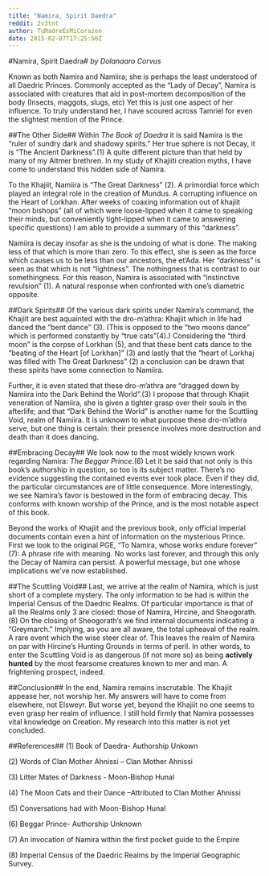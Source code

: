 ```yaml
---
title: "Namira, Spirit Daedra"
reddit: 2v3tnt
author: TuMadreEsMiCorazon
date: 2015-02-07T17:25:56Z
---
```


#Namira, Spirit Daedra#
*by Dolanaaro Corvus*

Known as both Namira and Namiira; she is perhaps the least understood of all Daedric Princes. Commonly accepted as the “Lady of Decay”, Namira is associated with creatures that aid in post-mortem decomposition of the body (Insects, maggots, slugs, etc) Yet this is just one aspect of her influence. To truly understand her, I have scoured across Tamriel for even the slightest mention of the Prince. 

##The Other Side##
Within *The Book of Daedra* it is said Namira is the “ruler of sundry dark and shadowy spirits.” Her true sphere is not Decay, it is “The Ancient Darkness”.(1)  A quite different picture than that held by many of my Altmer brethren. In my study of Khajiiti creation myths, I have come to understand this hidden side of Namira.

To the Khajiit, Namiira is “The Great Darkness” (2). A primordial force which played an integral role in the creation of Mundus. A corrupting influence on the Heart of Lorkhan. After weeks of coaxing information out of  khajiit “moon bishops” (all of which were loose-lipped when it came to speaking their minds, but conveniently tight-lipped when it came to answering specific questions) I am able to provide a summary of this “darkness”.

Namiira is decay insofar as she is the undoing of what is done. The making less of that which is more than zero. To this effect, she is seen as the force which causes us to be less than our ancestors, the et’Ada. Her “darkness” is seen as that which is not “lightness”. The nothingness that is contrast to our somethingness. For this reason, Namira is associated with “instinctive revulsion” (1). A natural response when confronted with one’s diametric opposite.

##Dark Spirits##
Of the various dark spirits under Namira’s command, the Khajiit are best aquainted with the dro-m’athra: Khajiit which in life had danced the “bent dance” (3). (This is opposed to the “two moons dance” which is performed constantly by “true cats”(4).) Considering the “third moon” is the corpse of Lorkhan (5), and that these bent cats dance to the “beating of the Heart [of Lorkhan]” (3) and lastly that the “heart of Lorkhaj was filled with The Great Darkness” (2) a conclusion can be drawn that these spirits have some connection to Namiira. 

Further, it is even stated that these dro-m’athra are “dragged down by Namiira into the Dark Behind the World”.(3) I propose that through Khajiit veneration of Namiira, she is given a tighter grasp over their souls in the afterlife; and that “Dark Behind the World” is another name for the Scuttling Void, realm of Namiira. It is unknown to what purpose these dro-m’athra serve, but one thing is certain: their presence involves more destruction and death than it does dancing.


##Embracing Decay##
We look now to the most widely known work regarding Namira: *The Beggar Prince*.(6) Let it be said that not only is this book’s authorship in question, so too is its subject matter. There’s no evidence suggesting the contained events ever took place. Even if they did, the particular circumstances are of little consequence. More interestingly, we see Namira’s favor is bestowed in the form of embracing decay. This conforms with known worship of the Prince, and is the most notable aspect of this book.

Beyond the works of Khajiit and the previous book, only official imperial documents contain even a hint of information on the mysterious Prince. First we look to the original PGE, “To Namira, whose works endure forever” (7): A phrase rife with meaning. No works last forever, and through this only the Decay of Namira can persist. A powerful message, but one whose implications we’ve now established.

##The Scuttling Void##
Last, we arrive at the realm of Namira, which is just short of a complete mystery. The only information to be had is within the Imperial Census of the Daedric Realms. Of particular importance is that of all the Realms only 3 are closed: those of Namira, Hircine, and Sheogorath.(8) On the closing of Sheogorath’s we find internal documents indicating a “Greymarch.” Implying, as you are all aware, the total upheaval of the realm. A rare event which the wise steer clear of. This leaves the realm of Namira on par with Hircine’s Hunting Grounds in terms of peril. In other words, to enter the Scuttling Void is as dangerous (if not more so) as being **actively hunted** by the most fearsome creatures known to mer and man. A frightening prospect, indeed.

##Conclusion##
In the end, Namira remains inscrutable. The Khajiit appease her, not worship her. My answers will have to come from elsewhere, not Elsweyr. But worse yet, beyond the Khajiit no one seems to even grasp her realm of influence. I still hold firmly that Namira possesses vital knowledge on Creation. My research into this matter is not yet concluded.

##References##
(1)	Book of Daedra- Authorship Unkown

(2)	Words of Clan Mother Ahnissi – Clan Mother Ahnissi

(3)	Litter Mates of Darkness -  Moon-Bishop Hunal

(4)	The Moon Cats and their Dance –Attributed to Clan Mother Ahnissi

(5)	Conversations had with Moon-Bishop Hunal

(6)	Beggar Prince- Authorship Unknown

(7)	An invocation of Namira within the first pocket guide to the Empire

(8)	Imperial Census of the Daedric Realms by the Imperial Geographic Survey.

